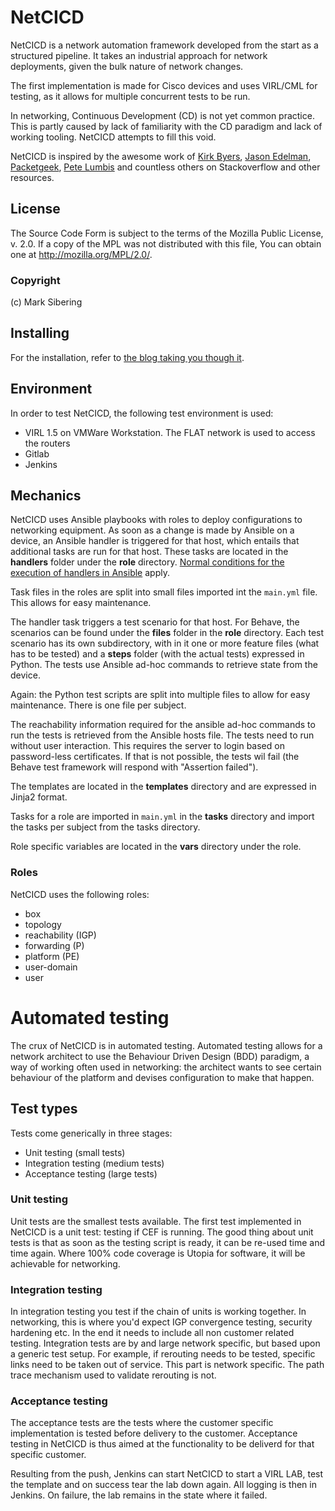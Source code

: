 # NetCICD #	NetCICD is a network automation framework developed from the start as a structured pipeline. It takes an industrial approach for network deployments, given the bulk nature of network changes.The first implementation is made for Cisco devices and uses VIRL/CML for testing, as it allows for multiple concurrent tests to be run. In networking, Continuous Development (CD) is not yet common practice. This is partly caused by lack of familiarity with the CD paradigm and lack of working tooling. NetCICD attempts to fill this void.NetCICD is inspired by the awesome work of [Kirk Byers](https://pynet.twb-tech.com), [Jason Edelman](http://jedelman.com/home/ansible-for-networking/), [Packetgeek](https://www.packetgeek.net/2016/02/kicking-the-tires-with-the-new-ansible-network-modules/), [Pete Lumbis](https://github.com/plumbis/interop17-troubleshooting) and countless others on Stackoverflow and other resources.## License ##The Source Code Form is subject to the terms of the Mozilla Public License, v. 2.0. If a copy of the MPL was not distributed with this file, You can obtain one at http://mozilla.org/MPL/2.0/.### Copyright ###(c) Mark Sibering## Installing ##For the installation, refer to [the blog taking you though it](https://mynetarch.wordpress.com/category/network-automation/netcicd/).## Environment ##In order to test NetCICD, the following test environment is used:- VIRL 1.5 on VMWare Workstation. The FLAT network is used to access the routers- Gitlab- Jenkins## Mechanics ##NetCICD uses Ansible playbooks with roles to deploy configurations to networking equipment. As soon as a change is made by Ansible on a device, an Ansible handler is triggered for that host, which entails that additional tasks are run for that host. These tasks are located in the **handlers** folder under the **role** directory. [Normal conditions for the execution of handlers in Ansible](http://docs.ansible.com/ansible/latest/playbooks_error_handling.html#handlers-and-failure) apply.Task files in the roles are split into small files imported int the `main.yml` file. This allows for easy maintenance.The handler task triggers a test scenario for that host. For Behave, the scenarios can be found under the **files** folder in the **role** directory. Each test scenario has its own subdirectory, with in it one or more feature files (what has to be tested) and a **steps** folder (with the actual tests) expressed in Python. The tests use Ansible ad-hoc commands to retrieve state from the device.Again: the Python test scripts are split into multiple files to allow for easy maintenance. There is one file per subject.The reachability information required for the ansible ad-hoc commands to run the tests is retrieved from the Ansible hosts file. The tests need to run without user interaction. This requires the server to login based on password-less certificates. If that is not possible, the tests wil fail (the Behave test framework will respond with "Assertion failed").The templates are located in the **templates** directory and are expressed in Jinja2 format.Tasks for a role are imported in `main.yml` in the **tasks** directory and import the tasks per subject from the tasks directory.Role specific variables are located in the **vars** directory under the role. ### Roles ###NetCICD uses the following roles:- box- topology- reachability (IGP)- forwarding (P)- platform (PE)- user-domain- user# Automated testing #The crux of NetCICD is in automated testing. Automated testing allows for a network architect to use the Behaviour Driven Design (BDD) paradigm, a way of working often used in networking: the architect wants to see certain behaviour of the platform and devises configuration to make that happen.## Test types ##Tests come generically in three stages: - Unit testing (small tests)- Integration testing (medium tests)- Acceptance testing (large tests)### Unit testing ###Unit tests are the smallest tests available. The first test implemented in NetCICD is a unit test: testing if CEF is running. The good thing about unit tests is that as soon as the testing script is ready, it can be re-used time and time again. Where 100% code coverage is Utopia for software, it will be achievable for networking.### Integration testing ###In integration testing you test if the chain of units is working together. In networking, this is where you'd expect IGP convergence testing, security hardening etc. In the end it needs to include all non customer related testing. Integration tests are by and large network specific, but based upon a generic test setup. For example, if rerouting needs to be tested, specific links need to be taken out of service. This part is network specific. The path trace mechanism used to validate rerouting is not.### Acceptance testing ###The acceptance tests are the tests where the customer specific implementation is tested before delivery to the customer. Acceptance testing in NetCICD is thus aimed at the functionality to be deliverd for that specific customer.Resulting from the push, Jenkins can start NetCICD to start a VIRL LAB, test the template and on success tear the lab down again. All logging is then in Jenkins. On failure, the lab remains in the state where it failed.